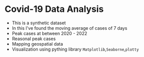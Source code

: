# Covid-19 Data Analysis
- This is a synthetic dataset
- In this I've found the moving average of cases of 7 days
- Peak cases at between 2020 - 2022
- Reasonal peak cases 
- Mapping geospatial data
- Visualization using pything library `Matplotlib`,`Seaborne`,`plotty`